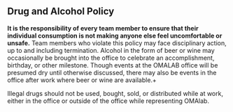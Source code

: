 ## Drug and Alcohol Policy

**It is the responsibility of every team member to ensure that their individual consumption is not making anyone else feel uncomfortable or unsafe.** Team members who violate this policy may face disciplinary action, up to and including termination. Alcohol in the form of beer or wine may occasionally be brought into the office to celebrate an accomplishment, birthday, or other milestone. Though events at the OMALAB office will be presumed dry until otherwise discussed, there may also be events in the office after work where beer or wine are available.+

Illegal drugs should not be used, bought, sold, or distributed while at work, either in the office or outside of the office while representing OMAlab.

